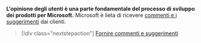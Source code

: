 **L'opinione degli utenti è una parte fondamentale del processo di sviluppo dei prodotti per Microsoft.** Microsoft è lieta di ricevere [commenti e i suggerimenti](https://aka.ms/vsce-product-survey) dai clienti.

> [!div class="nextstepaction"]
> [Fornire commenti e suggerimenti](https://aka.ms/vsce-product-survey)